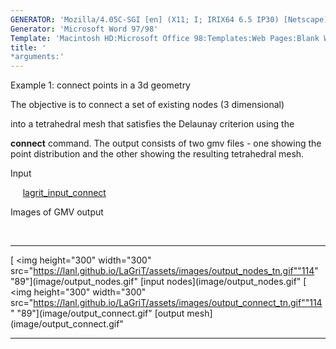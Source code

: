 ```yaml
---
GENERATOR: 'Mozilla/4.05C-SGI [en] (X11; I; IRIX64 6.5 IP30) [Netscape]'
Generator: 'Microsoft Word 97/98'
Template: 'Macintosh HD:Microsoft Office 98:Templates:Web Pages:Blank Web Page'
title: '
*arguments:'
---
```


 Example 1: connect points in a 3d geometry

  The objective is to connect a set of existing nodes (3 dimensional)

  into a tetrahedral mesh that satisfies the Delaunay criterion using
  the

  **connect** command.
  The output consists of two gmv files - one showing the point
  distribution and the other showing the resulting tetrahedral mesh.

 Input

      [lagrit\_input\_connect](../lagrit_input_connect)

 Images of GMV output

  

   ------------------------------------------------------------------------------------------------------------------------- -------------------------------------------------------------------------------------------------------------------------------
   [
<img height="300" width="300" src="https://lanl.github.io/LaGriT/assets/images/output_nodes_tn.gif""114" "89"](image/output_nodes.gif" [input nodes](image/output_nodes.gif"   [
<img height="300" width="300" src="https://lanl.github.io/LaGriT/assets/images/output_connect_tn.gif""114" "89"](image/output_connect.gif" [output mesh](image/output_connect.gif"
   ------------------------------------------------------------------------------------------------------------------------- -------------------------------------------------------------------------------------------------------------------------------


